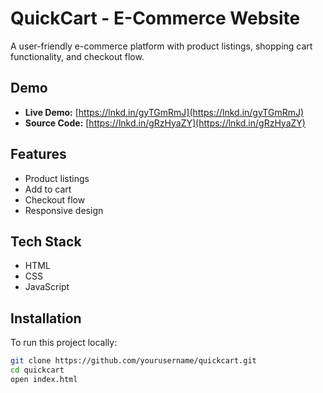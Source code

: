 # QuickCart - E-Commerce Website

A user-friendly e-commerce platform with product listings, shopping cart functionality, and checkout flow.

## Demo
- **Live Demo:** [https://lnkd.in/gyTGmRmJ](https://lnkd.in/gyTGmRmJ)
- **Source Code:** [https://lnkd.in/gRzHyaZY](https://lnkd.in/gRzHyaZY)

## Features
- Product listings
- Add to cart
- Checkout flow
- Responsive design

## Tech Stack
- HTML
- CSS
- JavaScript

## Installation
To run this project locally:
```bash
git clone https://github.com/yourusername/quickcart.git
cd quickcart
open index.html
